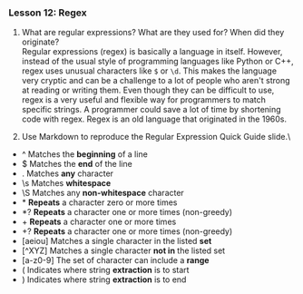### Lesson 12: Regex

1. What are regular expressions? What are they used for? When did they originate?\
Regular expressions (regex) is basically a language in itself. However, instead of the usual style of programming languages like Python or C++, regex uses unusual characters like `$` or `\d`. This makes the language very cryptic and can be a challenge to a lot of people who aren't strong at reading or writing them. Even though they can be difficult to use, regex is a very useful and flexible way for programmers to match specific strings. A programmer could save a lot of time by shortening code with regex. Regex is an old language that originated in the 1960s.

2. Use Markdown to reproduce the Regular Expression Quick Guide slide.\
- ^ Matches the **beginning** of a line
- $ Matches the **end** of the line
- . Matches **any** character
- \s Matches **whitespace**
- \S Matches any **non-whitespace** character
- \* **Repeats** a character zero or more times
- *? **Repeats** a character one or more times (non-greedy)
- \+ **Repeats** a character one or more times
- +? **Repeats** a character one or more times (non-greedy)
- [aeiou] Matches a single character in the listed **set**
- [^XYZ] Matches a single character **not in** the listed set
- [a-z0-9] The set of character can include a **range**
- ( Indicates where string **extraction** is to start
- ) Indicates where string **extraction** is to end

    
